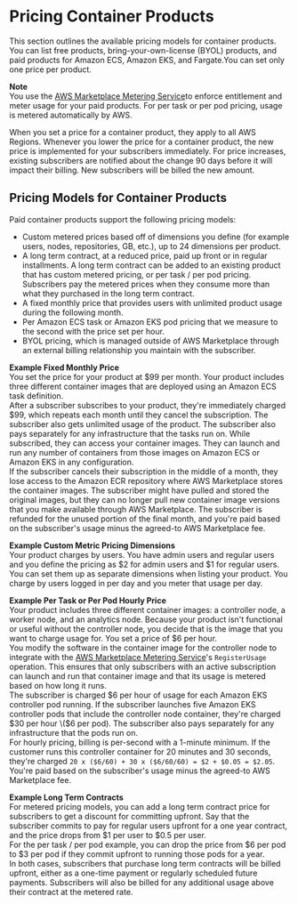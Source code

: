 # Pricing Container Products<a name="pricing-container-products"></a>

This section outlines the available pricing models for container products\. You can list free products, bring\-your\-own\-license \(BYOL\) products, and paid products for Amazon ECS, Amazon EKS, and Fargate\.You can set only one price per product\.

**Note**  
You use the [AWS Marketplace Metering Service](https://docs.aws.amazon.com/marketplacemetering/latest/APIReference/Welcome.html)to enforce entitlement and meter usage for your paid products\. For per task or per pod pricing, usage is metered automatically by AWS\.

When you set a price for a container product, they apply to all AWS Regions\. Whenever you lower the price for a container product, the new price is implemented for your subscribers immediately\. For price increases, existing subscribers are notified about the change 90 days before it will impact their billing\. New subscribers will be billed the new amount\.

## Pricing Models for Container Products<a name="pricing-models-for-server-products"></a>

Paid container products support the following pricing models:
+ Custom metered prices based off of dimensions you define \(for example users, nodes, repositories, GB, etc\.\), up to 24 dimensions per product\.
+ A long term contract, at a reduced price, paid up front or in regular installments\. A long term contract can be added to an existing product that has custom metered pricing, or per task / per pod pricing\. Subscribers pay the metered prices when they consume more than what they purchased in the long term contract\.
+ A fixed monthly price that provides users with unlimited product usage during the following month\. 
+ Per Amazon ECS task or Amazon EKS pod pricing that we measure to the second with the price set per hour\.
+ BYOL pricing, which is managed outside of AWS Marketplace through an external billing relationship you maintain with the subscriber\.

**Example Fixed Monthly Price**  
You set the price for your product at $99 per month\. Your product includes three different container images that are deployed using an Amazon ECS task definition\.  
After a subscriber subscribes to your product, they're immediately charged $99, which repeats each month until they cancel the subscription\. The subscriber also gets unlimited usage of the product\. The subscriber also pays separately for any infrastructure that the tasks run on\. While subscribed, they can access your container images\. They can launch and run any number of containers from those images on Amazon ECS or Amazon EKS in any configuration\.  
If the subscriber cancels their subscription in the middle of a month, they lose access to the Amazon ECR repository where AWS Marketplace stores the container images\. The subscriber might have pulled and stored the original images, but they can no longer pull new container image versions that you make available through AWS Marketplace\. The subscriber is refunded for the unused portion of the final month, and you're paid based on the subscriber's usage minus the agreed\-to AWS Marketplace fee\.

**Example Custom Metric Pricing Dimensions**  
Your product charges by users\. You have admin users and regular users and you define the pricing as $2 for admin users and $1 for regular users\. You can set them up as separate dimensions when listing your product\. You charge by users logged in per day and you meter that usage per day\.

**Example Per Task or Per Pod Hourly Price**  
Your product includes three different container images: a controller node, a worker node, and an analytics node\. Because your product isn't functional or useful without the controller node, you decide that is the image that you want to charge usage for\. You set a price of $6 per hour\.  
You modify the software in the container image for the controller node to integrate with the [AWS Marketplace Metering Service](https://docs.aws.amazon.com/marketplacemetering/latest/APIReference/Welcome.html)'s `RegisterUsage` operation\. This ensures that only subscribers with an active subscription can launch and run that container image and that its usage is metered based on how long it runs\.  
The subscriber is charged $6 per hour of usage for each Amazon EKS controller pod running\. If the subscriber launches five Amazon EKS controller pods that include the controller node container, they're charged $30 per hour \($6 per pod\)\. The subscriber also pays separately for any infrastructure that the pods run on\.  
For hourly pricing, billing is per\-second with a 1\-minute minimum\. If the customer runs this controller container for 20 minutes and 30 seconds, they're charged `20 x ($6/60) + 30 x ($6/60/60) = $2 + $0.05 = $2.05`\. You're paid based on the subscriber's usage minus the agreed\-to AWS Marketplace fee\.

**Example Long Term Contracts**  
For metered pricing models, you can add a long term contract price for subscribers to get a discount for committing upfront\. Say that the subscriber commits to pay for regular users upfront for a one year contract, and the price drops from $1 per user to $0\.5 per user\.  
For the per task / per pod example, you can drop the price from $6 per pod to $3 per pod if they commit upfront to running those pods for a year\.  
In both cases, subscribers that purchase long term contracts will be billed upfront, either as a one\-time payment or regularly scheduled future payments\. Subscribers will also be billed for any additional usage above their contract at the metered rate\. 